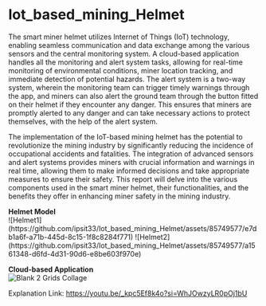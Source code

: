 # Iot_based_mining_Helmet

<p>The smart miner helmet utilizes Internet of Things (IoT) technology, enabling seamless communication and data exchange among the various sensors and the central monitoring system. A cloud-based application handles all the monitoring and alert system tasks, allowing for real-time monitoring of environmental conditions, miner location tracking, and immediate detection of potential hazards. The alert system is a two-way system, wherein the monitoring team can trigger timely warnings through the app, and miners can also alert the ground team through the button fitted on their helmet if they encounter any danger. This ensures that miners are promptly alerted to any danger and can take necessary actions to protect themselves, with the help of the alert system.

The implementation of the IoT-based mining helmet has the potential to revolutionize the mining industry by significantly reducing the incidence of occupational accidents and fatalities. The integration of advanced sensors and alert systems provides miners with crucial information and warnings in real time, allowing them to make informed decisions and take appropriate measures to ensure their safety. This report will delve into the various components used in the smart miner helmet, their functionalities, and the benefits they offer in enhancing miner safety in the mining industry.
</p>
<b>Helmet Model</b><br>
![Helmet1](https://github.com/ipsit33/Iot_based_mining_Helmet/assets/85749577/e7db1a6f-a71b-445d-8c15-1f8c8284f771)
![Helmet2](https://github.com/ipsit33/Iot_based_mining_Helmet/assets/85749577/a1561348-d6fd-4d31-90d6-e8be603f970e)


<b> Cloud-based Application </b><br>
![Blank 2 Grids Collage](https://github.com/ipsit33/Iot_based_mining_Helmet/assets/85749577/2512ea80-2600-4499-a246-0f6fbb2a114f)



Explanation Link: https://youtu.be/_kpc5Ef8k4o?si=WhJOwzyLR0pOj1bU
